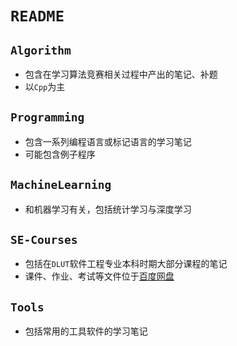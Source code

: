 # `README`

## `Algorithm`

- 包含在学习算法竞赛相关过程中产出的笔记、补题
- 以`Cpp`为主

## `Programming`

- 包含一系列编程语言或标记语言的学习笔记
- 可能包含例子程序

## `MachineLearning`

- 和机器学习有关，包括统计学习与深度学习

## `SE-Courses`

- 包括在`DLUT`软件工程专业本科时期大部分课程的笔记
- 课件、作业、考试等文件位于[百度网盘](https://pan.baidu.com/s/1t4jz7FtkB-rr39KwTP3O_A?pwd=78ym)

## `Tools`

- 包括常用的工具软件的学习笔记

